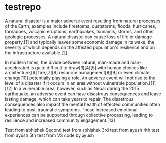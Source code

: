 # testrepo

A natural disaster is a major adverse event resulting from natural processes of the Earth; examples
include firestorms, duststorms, floods, hurricanes, tornadoes, volcanic eruptions, earthquakes,
tsunamis, storms, and other geologic processes. A natural disaster can cause loss of life or damage
property,[1] and typically leaves some economic damage in its wake, the severity of which depends on
the affected population's resilience and on the infrastructure available.[2]

In modern times, the divide between natural, man-made and man-accelerated is quite difficult to
draw[3][4][5] with human choices like architecture,[6] fire,[7][8] resource management[8][9] or even
climate change[10] potentially playing a role. An adverse event will not rise to the level of a
disaster if it occurs in an area without vulnerable population.[11][12] In a vulnerable area,
however, such as Nepal during the 2015 earthquake, an adverse event can have disastrous consequences
and leave lasting damage, which can take years to repair. The disastrous consequences also impact
the mental health of effected communities often leading to post-traumatic symptoms. These increased
emotional experiences can be supported through collective processing, leading to resilience and
increased community engagement.[13]

Test from abhishek
Second test from abhishek
3rd test from ayush
4th test from ayush
5th test from VS code by ayush
